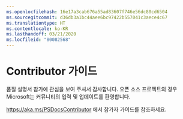 ```yaml
---
ms.openlocfilehash: 16e17a3cab676a55ad83607f746e56dc80cd6504
ms.sourcegitcommit: d36db3a1bc44aee6bc97422b557041c3aece4c67
ms.translationtype: HT
ms.contentlocale: ko-KR
ms.lasthandoff: 03/21/2020
ms.locfileid: "80082568"
---
```

# <a name="contributor-guide"></a>Contributor 가이드

품질 설명서 참가에 관심을 보여 주셔서 감사합니다.
오픈 소스 프로젝트의 경우 Microsoft는 커뮤니티의 입력 및 업데이트를 환영합니다.

https://aka.ms/PSDocsContributor 에서 참가자 가이드를 참조하세요.


